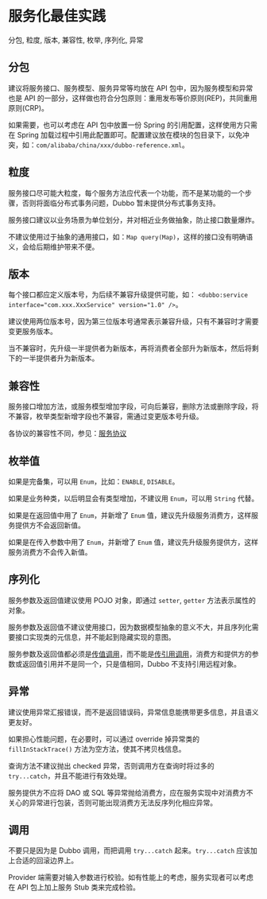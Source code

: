 # 服务化最佳实践

分包, 粒度, 版本, 兼容性, 枚举, 序列化, 异常

## 分包

建议将服务接口、服务模型、服务异常等均放在 API 包中，因为服务模型和异常也是 API 的一部分，这样做也符合分包原则：重用发布等价原则(REP)，共同重用原则(CRP)。

如果需要，也可以考虑在 API 包中放置一份 Spring 的引用配置，这样使用方只需在 Spring 加载过程中引用此配置即可。配置建议放在模块的包目录下，以免冲突，如：`com/alibaba/china/xxx/dubbo-reference.xml`。

## 粒度

服务接口尽可能大粒度，每个服务方法应代表一个功能，而不是某功能的一个步骤，否则将面临分布式事务问题，Dubbo 暂未提供分布式事务支持。

服务接口建议以业务场景为单位划分，并对相近业务做抽象，防止接口数量爆炸。

不建议使用过于抽象的通用接口，如：`Map query(Map)`，这样的接口没有明确语义，会给后期维护带来不便。

## 版本

每个接口都应定义版本号，为后续不兼容升级提供可能，如： `<dubbo:service interface="com.xxx.XxxService" version="1.0" />`。

建议使用两位版本号，因为第三位版本号通常表示兼容升级，只有不兼容时才需要变更服务版本。

当不兼容时，先升级一半提供者为新版本，再将消费者全部升为新版本，然后将剩下的一半提供者升为新版本。

## 兼容性

服务接口增加方法，或服务模型增加字段，可向后兼容，删除方法或删除字段，将不兼容，枚举类型新增字段也不兼容，需通过变更版本号升级。

各协议的兼容性不同，参见：[服务协议](https://dubbo.apache.org/zh/docs/v2.7/user/references/protocol/)

## 枚举值

如果是完备集，可以用 `Enum`，比如：`ENABLE`, `DISABLE`。

如果是业务种类，以后明显会有类型增加，不建议用 `Enum`，可以用 `String` 代替。

如果是在返回值中用了 `Enum`，并新增了 `Enum` 值，建议先升级服务消费方，这样服务提供方不会返回新值。

如果是在传入参数中用了 `Enum`，并新增了 `Enum` 值，建议先升级服务提供方，这样服务消费方不会传入新值。

## 序列化

服务参数及返回值建议使用 POJO 对象，即通过 `setter`, `getter` 方法表示属性的对象。

服务参数及返回值不建议使用接口，因为数据模型抽象的意义不大，并且序列化需要接口实现类的元信息，并不能起到隐藏实现的意图。

服务参数及返回值都必须是[传值调用](https://en.wikipedia.org/wiki/Evaluation_strategy#Call_by_value)，而不能是[传引用调用](https://en.wikipedia.org/wiki/Evaluation_strategy#Call_by_reference)，消费方和提供方的参数或返回值引用并不是同一个，只是值相同，Dubbo 不支持引用远程对象。

## 异常

建议使用异常汇报错误，而不是返回错误码，异常信息能携带更多信息，并且语义更友好。

如果担心性能问题，在必要时，可以通过 override 掉异常类的 `fillInStackTrace()` 方法为空方法，使其不拷贝栈信息。

查询方法不建议抛出 checked 异常，否则调用方在查询时将过多的 `try...catch`，并且不能进行有效处理。

服务提供方不应将 DAO 或 SQL 等异常抛给消费方，应在服务实现中对消费方不关心的异常进行包装，否则可能出现消费方无法反序列化相应异常。

## 调用

不要只是因为是 Dubbo 调用，而把调用 `try...catch` 起来。`try...catch` 应该加上合适的回滚边界上。

Provider 端需要对输入参数进行校验。如有性能上的考虑，服务实现者可以考虑在 API 包上加上服务 Stub 类来完成检验。